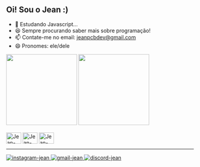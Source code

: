 ## Oi! Sou o Jean :)

- 🌱 Estudando Javascript...
- 😆 Sempre procurando saber mais sobre programação!
- 📫 Contate-me no email: jeanpcbdev@gmail.com
- 😄 Pronomes: ele/dele

<div>
  <img height="190em" src="https://github-readme-stats.vercel.app/api?username=JeanPCB&show_icons=true&theme=highcontrast" />
  <img height="190em" src="https://github-readme-stats.vercel.app/api/top-langs/?username=JeanPCB&theme=highcontrast" />
</div>

<br>
<div style="display:inline-block;">
  <img alt="Jean-HTML" align="center" height="30" width="40" src="https://cdn.jsdelivr.net/gh/devicons/devicon/icons/html5/html5-original.svg" />
  <img alt="Jean-CSS" align="center" height="30" width="40" src="https://cdn.jsdelivr.net/gh/devicons/devicon/icons/css3/css3-plain-wordmark.svg" />
  <img alt="Jean-JS" align="center" height="30" width="40" src="https://cdn.jsdelivr.net/gh/devicons/devicon/icons/javascript/javascript-original.svg" />
</div>
<hr>

<div> 
  <a href="https://www.instagram.com/jeanpcebinel/" target="_blank"><img alt="instagram-jean" src="https://img.shields.io/badge/Instagram-E4405F?style=for-the-badge&logo=instagram&logoColor=white" />
  <a href="mailto:jeanpcbdev@gmail.com" target="_blank"><img alt="gmail-jean" src="https://img.shields.io/badge/Gmail-D14836?style=for-the-badge&logo=gmail&logoColor=white" />
  <a href="https://discordapp.com/users/286258383508733953/" target="_blank"><img alt="discord-jean" src="https://img.shields.io/badge/Discord-7289DA?style=for-the-badge&logo=discord&logoColor=white" />
</div>
